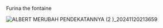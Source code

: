 Furina the fontaine

![ALBERT MERUBAH PENDEKATANNYA (2 )_20241120213659](https://github.com/user-attachments/assets/857af47b-577c-41db-8008-bdf8de78c0c7)
